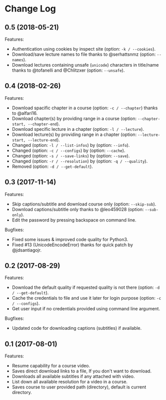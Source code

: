 # Change Log

## 0.5 (2018-05-21)

Features:
  - Authentication using cookies by inspect site (option: `-k / --cookies`).
  - Download/save lecture names to file thanks to @serhattsnmz (option: `--names`).
  - Download lectures containing unsafe (`unicode`) characters in title/name thanks to @tofanelli and @Chlitzxer (option: `--unsafe`).

## 0.4 (2018-02-26)

Features:
  - Download spacific chapter in a course (option: `-c / --chapter`) thanks to @alfari16.
  - Download chapter(s) by providing range in a course (option: `--chapter-start, --chapter-end`).
  - Download specific lecture in a chapter (option: `-l / --lecture`).
  - Download lecture(s) by providing range in a chapter (option: `--lecture-start, --lecture-end`).
  - Changed (option: `-l / --list-infos`) by (option: `--info`).
  - Changed (option: `-c / --configs`) by (option: `--cache`).
  - Changed (option: `-s / --save-links`) by (option: `--save`).
  - Changed (option: `-r / --resolution`) by (option: `-q / --quality`).
  - Removed (option: `-d / --get-default`).

## 0.3 (2017-11-14)

Features:
  - Skip captions/subtitle and download course only (option: `--skip-sub`).
  - Download captions/subtitle only thanks to @leo459028 (option: `--sub-only`).
  - Edit the password by pressing backspace on command line.

Bugfixes:
  - Fixed some issues & improved code quality for Python3.
  - Fixed #13 (UnicodeEncodeError) thanks for quick patch by @jdsantiagojr.

## 0.2 (2017-08-29)

Features:
  - Download the default quality if requested quality is not there (option: `-d / --get-default`).
  - Cache the credentials to file and use it later for login purpose (option: `-c / --configs`).
  - Get user input if no credentials provided using command line argument.

Bugfixes:
  - Updated code for downloading captions (subtitles) if available.


## 0.1 (2017-08-01)

Features:
  - Resume capability for a course video.
  - Saves direct download links to a file, If you don't want to download.
  - Downloads all available subtitles if any attached with video.
  - List down all available resolution for a video in a course.
  - Saves course to user provided path (directory), default is current directory.
